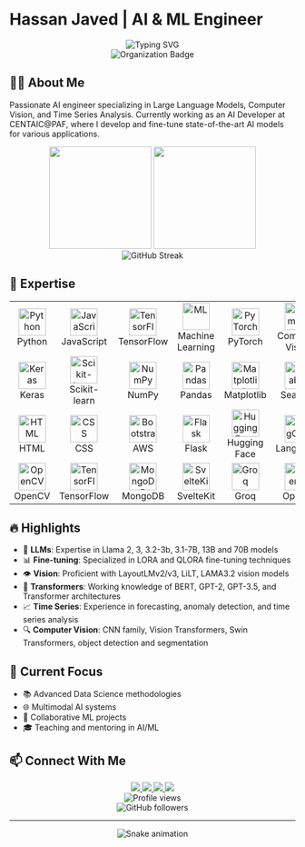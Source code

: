 # Hassan Javed | AI & ML Engineer

<div align="center">
  <img src="https://readme-typing-svg.herokuapp.com?font=Fira+Code&weight=600&size=24&pause=1000&color=3498DB&center=true&vCenter=true&width=435&lines=LLM+Engineer;Computer+Vision+Expert;AI+Researcher;Data+Scientist" alt="Typing SVG" />
  <br/>
  <img src="https://img.shields.io/badge/AI_Developer-CENTAIC@PAF-blue?style=for-the-badge&logo=artificial-intelligence&logoColor=white" alt="Organization Badge"/>
</div>

## 👨‍💻 About Me

Passionate AI engineer specializing in Large Language Models, Computer Vision, and Time Series Analysis. Currently working as an AI Developer at CENTAIC@PAF, where I develop and fine-tune state-of-the-art AI models for various applications.

<div align="center">
  <img src="https://github-readme-stats.vercel.app/api?username=hassan883&show_icons=true&theme=tokyonight&hide_border=true&include_all_commits=true&count_private=true" height="180em" />
  <img src="https://github-readme-stats.vercel.app/api/top-langs/?username=hassan883&layout=compact&theme=tokyonight&hide_border=true&langs_count=8" height="180em" />
</div>

<div align="center">
  <img src="https://github-readme-streak-stats.herokuapp.com/?user=hassan883&theme=tokyonight&hide_border=true" alt="GitHub Streak" />
</div>

## 🚀 Expertise

<table>
  <tr>
    <td align="center" width="96">
      <img src="https://upload.wikimedia.org/wikipedia/commons/3/31/Python-logo.png" width="48" height="48" alt="Python" />
      <br>Python
    </td>
    <td align="center" width="96">
      <img src="https://github.com/abranhe/programming-languages-logos/blob/master/src/javascript/javascript.svg" width="48" height="48" alt="JavaScript" />
      <br>JavaScript
    </td>
    <td align="center" width="96">
      <img src="https://i.pinimg.com/originals/f0/db/f5/f0dbf54f437965521e9aa5d6da2cf6c6.png" width="48" height="48" alt="TensorFlow" />
      <br>TensorFlow
    </td>
    <td align="center" width="96">
      <img src="https://www.wi6labs.com/wp-content/uploads/2019/12/Machine-learning-logo-1.png" width="48" height="48" alt="ML" />
      <br>Machine Learning
    </td>
    <td align="center" width="96">
      <img src="https://miro.medium.com/v2/resize:fit:1200/1*HMCIHPssGii0Zk1CfLTrVA.png" width="48" height="48" alt="PyTorch" />
      <br>PyTorch
    </td>
    <td align="center" width="96">
      <img src="https://miro.medium.com/v2/resize:fit:828/format:webp/1*4br4WmxNo0jkcsY796jGDQ.jpeg" width="48" height="48" alt="Computer Vision" />
      <br>Computer Vision
    </td>
  </tr>
  <tr>
    <td align="center" width="96">
      <img src="https://www.pngitem.com/pimgs/m/32-324790_keras-python-hd-png-download.png" width="48" height="48" alt="Keras" />
      <br>Keras
    </td>
    <td align="center" width="96">
      <img src="https://upload.wikimedia.org/wikipedia/commons/thumb/0/05/Scikit_learn_logo_small.svg/2560px-Scikit_learn_logo_small.svg.png" width="48" height="48" alt="Scikit-learn" />
      <br>Scikit-learn
    </td>
    <td align="center" width="96">
      <img src="https://upload.wikimedia.org/wikipedia/commons/thumb/3/31/NumPy_logo_2020.svg/1280px-NumPy_logo_2020.svg.png" width="48" height="48" alt="NumPy" />
      <br>NumPy
    </td>
    <td align="center" width="96">
      <img src="https://miro.medium.com/v2/resize:fit:860/1*Zg5iaVHIYyrS6oBmBRFmSw.png" width="48" height="48" alt="Pandas" />
      <br>Pandas
    </td>
    <td align="center" width="96">
      <img src="https://asset.brandfetch.io/idbyoKq4tZ/id0B3_53hD.png" width="48" height="48" alt="Matplotlib" />
      <br>Matplotlib
    </td>
    <td align="center" width="96">
      <img src="https://editor.analyticsvidhya.com/uploads/94839seaborn.PNG" width="48" height="48" alt="Seaborn" />
      <br>Seaborn
    </td>
  </tr>
  <tr>
    <td align="center" width="96">
      <img src="https://cdn.pixabay.com/photo/2017/08/05/11/16/logo-2582748_960_720.png" width="48" height="48" alt="HTML" />
      <br>HTML
    </td>
    <td align="center" width="96">
      <img src="https://cdn.pixabay.com/photo/2017/08/05/11/16/logo-2582747_1280.png" width="48" height="48" alt="CSS" />
      <br>CSS
    </td>
    <td align="center" width="96">
      <img src="https://miro.medium.com/v2/resize:fit:600/1*W02WEmR0_JeJXfLWN2zHwQ.png" width="48" height="48" alt="Bootstrap" />
      <br>AWS
    </td>
    <td align="center" width="96">
      <img src="https://miro.medium.com/v2/resize:fit:438/1*0G5zu7CnXdMT9pGbYUTQLQ.png" width="48" height="48" alt="Flask" />
      <br>Flask
    </td>
    <td align="center" width="96">
      <img src="https://huggingface.co/datasets/huggingface/brand-assets/resolve/main/hf-logo.svg" width="48" height="48" alt="Hugging Face" />
      <br>Hugging Face
    </td>
    <td align="center" width="96">
      <img src="https://avatars.githubusercontent.com/u/126733545?s=200&v=4" width="48" height="48" alt="LangChain" />
      <br>LangChain
    </td>
  </tr>
  <tr>
    <td align="center" width="96">
      <img src="https://www.vectorlogo.zone/logos/opencv/opencv-icon.svg" width="48" height="48" alt="OpenCV" />
      <br>OpenCV
    </td>
    <td align="center" width="96">
      <img src="https://upload.wikimedia.org/wikipedia/commons/thumb/2/2d/Tensorflow_logo.svg/1200px-Tensorflow_logo.svg.png" width="48" height="48" alt="TensorFlow" />
      <br>TensorFlow
    </td>
    <td align="center" width="96">
      <img src="https://cdn.worldvectorlogo.com/logos/mongodb-icon-1.svg" width="48" height="48" alt="MongoDB" />
      <br>MongoDB
    </td>
    <td align="center" width="96">
      <img src="https://raw.githubusercontent.com/leungwensen/svg-icon/master/dist/svg/logos/svelte.svg" width="48" height="48" alt="SvelteKit" />
      <br>SvelteKit
    </td>
    <td align="center" width="96">
      <img src="https://cdn.jsdelivr.net/gh/devicons/devicon/icons/groq/groq-original.svg" width="48" height="48" alt="Groq" />
      <br>Groq
    </td>
    <td align="center" width="96">
      <img src="https://logodix.com/logo/2209637.png" width="48" height="48" alt="OpenAI" />
      <br>OpenAI
    </td>
  </tr>
</table>

## 🔥 Highlights

- 🤖 **LLMs**: Expertise in Llama 2, 3, 3.2-3b, 3.1-7B, 13B and 70B models
- 📊 **Fine-tuning**: Specialized in LORA and QLORA fine-tuning techniques
- 👁️ **Vision**: Proficient with LayoutLMv2/v3, LiLT, LAMA3.2 vision models
- 🧠 **Transformers**: Working knowledge of BERT, GPT-2, GPT-3.5, and Transformer architectures
- 📈 **Time Series**: Experience in forecasting, anomaly detection, and time series analysis
- 🔍 **Computer Vision**: CNN family, Vision Transformers, Swin Transformers, object detection and segmentation

## 🌱 Current Focus

- 📚 Advanced Data Science methodologies
- 🌐 Multimodal AI systems
- 🤝 Collaborative ML projects
- 🎓 Teaching and mentoring in AI/ML

## 📫 Connect With Me

<div align="center">
  <a href="mailto:hassanjaved917127@gmail.com">
    <img src="https://img.shields.io/badge/Gmail-D14836?style=for-the-badge&logo=gmail&logoColor=white" />
  </a>
  <a href="https://www.linkedin.com/in/hassan-javed-4b9930168">
    <img src="https://img.shields.io/badge/LinkedIn-0077B5?style=for-the-badge&logo=linkedin&logoColor=white" />
  </a>
  <a href="https://www.facebook.com/profile.php?id=100021820246297">
    <img src="https://img.shields.io/badge/Facebook-1877F2?style=for-the-badge&logo=facebook&logoColor=white" />
  </a>
  <a href="https://www.instagram.com/hassanjaved917127">
    <img src="https://img.shields.io/badge/Instagram-E4405F?style=for-the-badge&logo=instagram&logoColor=white" />
  </a>
</div>

<div align="center">
  <img src="https://komarev.com/ghpvc/?username=hassan883&style=flat-square&color=blue" alt="Profile views"/>
  <br/>
  <img src="https://img.shields.io/github/followers/hassan883?label=Followers&style=social" alt="GitHub followers"/>
</div>

---

<div align="center">
  <img src="https://raw.githubusercontent.com/hassan883/hassan883/output/github-contribution-grid-snake.svg" alt="Snake animation" />
</div>
